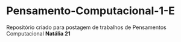 # Pensamento-Computacional-1-E
Repositório criado para postagem de trabalhos de Pensamentos Computacional 
**Natália 21**
